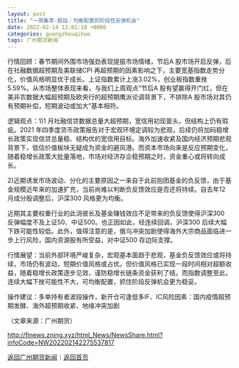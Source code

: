 ```yaml
---
layout: post
title: "一周集萃-股指：均衡配置抓阶段性反弹机会"
date: 2022-02-14 12:01:18 +0800
categories: guangzhouqihuo
tags: 广州期货新闻
---
```

<p>行情回顾：春节期间外围市场强劲表现提振市场情绪，节后A 股市场开启反弹，后在社融数据超预期及美联储CPI 再超预期的因素影响之下，主要宽基指数走势分化，价值风格明显优于成长。上证指数累计上涨3.02%，创业板指数重挫5.59%。从市场整体表现来看，与我们上周观点“节后A 股有望赢得开门红，但在美非农数据大幅超预期及欧央行的超预期鹰派论调背景下，不排除A 股市场对其仍有预期补偿，短期波动或加大”基本相符。</p>
 <p>逻辑观点：1)1 月社融信贷数据总量大超预期，宽信用初现苗头，但结构上仍有瑕疵。2021 年四季度货币政策报告对于宏观环境定调较为悲观，后续仍将加码稳增长政策实现信贷总量稳、结构优的宽信用目标。海外加速收紧及国内经济预期悲观背景下，低估价值板块无疑成为资金的避风港。而资本市场向来是反应预期变化，随着稳增长政策大批量落地，市场对经济存企稳预期之时，资金重心或将转向成长。</p>
 <p>2)近期诱发市场波动、分化的主要原因之一来自于此前抱团基金的负反馈，由于基金规模近年来的加速扩充，当前尚难以判断负反馈效应是否还将持续。自去年12 月成分股调整后，沪深300 风格更为均衡。</p>
 <p>近期其主要权重行业的此消彼长及基金赚钱效应不足带来的负反馈使得沪深300 反弹幅度不及上证50、中证500。也正因如此，经连续回调，沪深300 后续大幅下跌可能性较低。此外，值得注意的是，俄乌冲突加剧使得海外大宗商品面临进一步上行风险，国内资源股有所受益，对中证500 存边际支撑。</p>
 <p>行情展望：当前外部环境严峻复杂，宏观基本面趋于悲观，基金负反馈效应或将持续，市场仍有波动，短期价值风格或占优。但价值风格已实现一段时间相对超额收益，随着稳增长政策逐步见效，谨防稳增长链条资金获利了结。而指数调整至此，连续大幅下挫可能性不大，可均衡配置，抓住阶段反弹机会更为稳妥。</p>
 <p>操作建议：多单持有者波段操作，新开仓可逢低多IF、IC风险因素：国内疫情超预期发酵、海外超预期收紧、地缘冲突加剧</p><p class="em_media">（文章来源：广州期货）</p>

<http://finews.zning.xyz/html_News/NewsShare.html?infoCode=NW202202142275537817>

[返回广州期货新闻](//finews.withounder.com/category/guangzhouqihuo.html)｜[返回首页](//finews.withounder.com/)